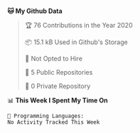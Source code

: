 <!--START_SECTION:waka-->
**🐱 My Github Data** 

> 🏆 76 Contributions in the Year 2020
 > 
> 📦 15.1 kB Used in Github's Storage 
 > 
> 🚫 Not Opted to Hire
 > 
> 📜 5 Public Repositories
 > 
> 🔑 0 Private Repository 
 > 
📊 **This Week I Spent My Time On** 

```text
💬 Programming Languages: 
No Activity Tracked This Week

```


<!--END_SECTION:waka-->
